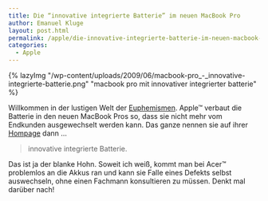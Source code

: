 ```yaml
---
title: Die “innovative integrierte Batterie” im neuen MacBook Pro
author: Emanuel Kluge
layout: post.html
permalink: /apple/die-innovative-integrierte-batterie-im-neuen-macbook-pro/
categories:
  - Apple
---
```


{% lazyImg "/wp-content/uploads/2009/06/macbook-pro\_-\_innovative-integrierte-batterie.png" "macbook pro mit innovativer integrierter batterie" %}

Willkommen in der lustigen Welt der [Euphemismen][wikipedia]. Apple&trade; verbaut die Batterie in den neuen MacBook Pros so, dass sie nicht mehr vom Endkunden ausgewechselt werden kann. Das ganze nennen sie auf ihrer [Hompage][apple] dann &hellip;

> innovative integrierte Batterie.

Das ist ja der blanke Hohn. Soweit ich weiß, kommt man bei Acer&trade; problemlos an die Akkus ran und kann sie Falle eines Defekts selbst auswechseln, ohne einen Fachmann konsultieren zu müssen. Denkt mal darüber nach!

[wikipedia]: http://de.wikipedia.org/wiki/Euphemismus
[apple]: http://www.apple.de/
